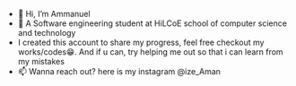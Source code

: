 - 👋 Hi, I’m Ammanuel
- 🌱 A Software engineering student at HiLCoE school of computer science and technology
- I created this account to share my progress, feel free checkout my works/codes😁. And if u can, try helping me out so that i can learn from my mistakes
- 📫 Wanna reach out? here is my instagram @ize_Aman
  

  
<!---
Ize-Aman/Ize-Aman is a ✨ special ✨ repository because its `README.md` (this file) appears on your GitHub profile.
You can click the Preview link to take a look at your changes.
--->
